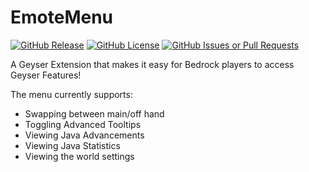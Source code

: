 # EmoteMenu

[![GitHub Release](https://img.shields.io/github/v/release/carbuino/EmoteMenu)](https://github.com/carbuino/EmoteMenu/releases)
[![GitHub License](https://img.shields.io/github/license/carbuino/EmoteMenu)](https://github.com/carbuino/EmoteMenu/issues)
[![GitHub Issues or Pull Requests](https://img.shields.io/github/issues/carbuino/EmoteMenu)](https://github.com/carbuino/EmoteMenu/issues)

A Geyser Extension that makes it easy for Bedrock players to access Geyser Features!

The menu currently supports:
- Swapping between main/off hand
- Toggling Advanced Tooltips
- Viewing Java Advancements
- Viewing Java Statistics
- Viewing the world settings
